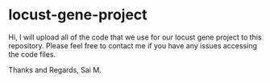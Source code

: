 # locust-gene-project
Hi, 
I will upload all of the code that we use for our locust gene project to this repository. Please feel free to contact me if you have any issues accessing the code files. 

Thanks and Regards, 
Sai M. 
